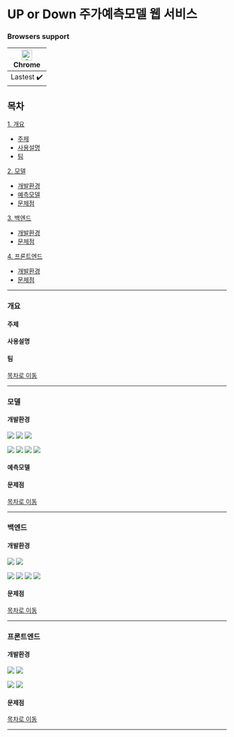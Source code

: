 # UP or Down  주가예측모델 웹 서비스 

### Browsers support
| [<img src="https://raw.githubusercontent.com/alrra/browser-logos/master/src/chrome/chrome_48x48.png" alt="Chrome" width="24px" height="24px" />](http://gotbahn.github.io/browsers-support-badges/)</br>Chrome |
| --------- |
| Lastest :heavy_check_mark: | 
<!--
:heavy_check_mark:
&check;
-->
## 목차
[1. 개요](#개요)
  * [주제](#주제)
  * [사용설명](#사용설명)
  * [팀](#팀)


[2. 모델](#모델)
  * [개발환경](#개발환경)
  * [예측모델](#예측모델)
  * [문제점](#문제점)


[3. 백엔드](#백엔드)
  * [개발환경](#개발환경)
  * [문제점](#문제점)


[4. 프론트엔드](#프론트엔드)
  * [개발환경](#개발환경)
  * [문제점](#문제점)

- - -

### 개요

#### 주제

#### 사용설명

#### 팀


[목차로 이동](#목차)

- - -

### 모델

#### 개발환경
![](https://img.shields.io/badge/Windows10-0078D6?style=flat-square&logo=Windows&logoColor=white)
![](https://img.shields.io/badge/macOS-000000?style=flat-square&logo=macOS&logoColor=white)
![](https://img.shields.io/badge/VSCode-007ACC?style=flat-square&logo=VisualStudioCode&logoColor=white)

![](https://img.shields.io/badge/Python-3776AB?style=flat-square&logo=Python&logoColor=black)
![](https://img.shields.io/badge/TensorFlow-FF6F00?style=flat-square&logo=TensorFlow&logoColor=black)
![](https://img.shields.io/badge/Keras-D00000?style=flat-square&logo=Keras&logoColor=white)
![](https://img.shields.io/badge/scikit-learn-F7931E?style=flat-square&logo=scikit-learn&logoColor=white)

#### 예측모델

#### 문제점

[목차로 이동](#목차)

- - -

### 백엔드

#### 개발환경
![](https://img.shields.io/badge/Windows10-0078D6?style=flat-square&logo=Windows&logoColor=white)
![](https://img.shields.io/badge/VSCode-007ACC?style=flat-square&logo=VisualStudioCode&logoColor=white)

![](https://img.shields.io/badge/Node.js-339933?style=flat-square&logo=Node.js&logoColor=white)
![](https://img.shields.io/badge/npm-CB3837?style=flat-square&logo=npm&logoColor=black)
![](https://img.shields.io/badge/Express-000000?style=flat-square&logo=Express&logoColor=white)
![](https://img.shields.io/badge/Nodemon-76D04B?style=flat-square&logo=Nodemon&logoColor=black)


#### 문제점

[목차로 이동](#목차)

- - -

### 프론트엔드

#### 개발환경
![](https://img.shields.io/badge/Windows10-0078D6?style=flat-square&logo=Windows&logoColor=white)
![](https://img.shields.io/badge/VSCode-007ACC?style=flat-square&logo=VisualStudioCode&logoColor=white)

![](https://img.shields.io/badge/React-61DAFB?style=flat-square&logo=react&logoColor=black)
![](https://img.shields.io/badge/npm-CB3837?style=flat-square&logo=npm&logoColor=black)

#### 문제점

[목차로 이동](#목차)

- - -
